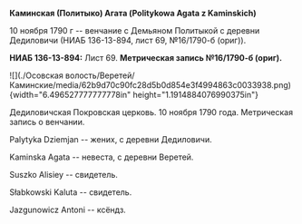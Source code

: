 **Каминская (Политыко) Агата (Politykowa Agata z Kaminskich)**

10 ноября 1790 г -- венчание с Демьяном Политыкой с деревни Дедиловичи
(НИАБ 136-13-894, лист 69, №16/1790-б (ориг)).

**НИАБ 136-13-894:** Лист 69. **Метрическая запись №16/1790-б (ориг).**

![](./Осовская волость/Веретей/Каминские/media/62b9d70c90fc28d5b0d854e3f4994863c0033938.png){width="6.496527777777778in"
height="1.1914884076990375in"}

Дедиловичская Покровская церковь. 10 ноября 1790 года. Метрическая
запись о венчании.

Palytyka Dziemjan -- жених, с деревни Дедиловичи.

Kaminska Agata -- невеста, с деревни Веретей.

Suszko Alisiey -- свидетель.

Słabkowski Kaluta -- свидетель.

Jazgunowicz Antoni -- ксёндз.
